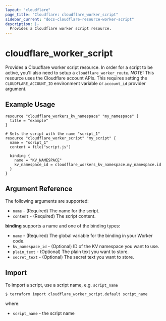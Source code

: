 ```yaml
---
layout: "cloudflare"
page_title: "Cloudflare: cloudflare_worker_script"
sidebar_current: "docs-cloudflare-resource-worker-script"
description: |-
  Provides a Cloudflare worker script resource.
---
```


# cloudflare_worker_script

Provides a Cloudflare worker script resource. In order for a script to be active, you'll also need to setup a `cloudflare_worker_route`. *NOTE:*  This resource uses the Cloudflare account APIs. This requires setting the `CLOUDFLARE_ACCOUNT_ID` environment variable or `account_id` provider argument.

## Example Usage

```hcl
resource "cloudflare_workers_kv_namespace" "my_namespace" {
  title = "example"
}

# Sets the script with the name "script_1"
resource "cloudflare_worker_script" "my_script" {
  name = "script_1"
  content = file("script.js")

  binding {
    name = "KV_NAMESPACE"
    kv_namespace_id = cloudflare_workers_kv_namespace.my_namespace.id
  }
}
```

## Argument Reference

The following arguments are supported:

* `name` - (Required) The name for the script.
* `content` - (Required) The script content.

**binding** supports a name and one of the binding types:

* `name` - (Required) The global variable for the binding in your Worker code.
* `kv_namespace_id` - (Optional) ID of the KV namespace you want to use.
* `plain_text` - (Optional) The plain text you want to store.
* `secret_text` - (Optional) The secret text you want to store.

## Import

To import a script, use a script name, e.g. `script_name`

```
$ terraform import cloudflare_worker_script.default script_name
```

where:

* `script_name` - the script name

